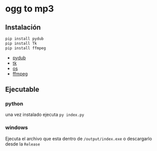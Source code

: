 # ogg to mp3

## Instalación

```bash
pip install pydub
pip install Tk
pip install ffmpeg
```

* [pydub](https://github.com/jiaaro/pydub)
* [tk](https://docs.python.org/3/library/tk.html)
* [os](https://docs.python.org/3/library/os.html)
* [ffmpeg](https://ffmpeg.org/download.html)

## Ejecutable

### python

una vez instalado ejecuta `py index.py`

### windows

Ejecuta el archivo que esta dentro de `/output/index.exe`
o descargarlo desde la `Release `